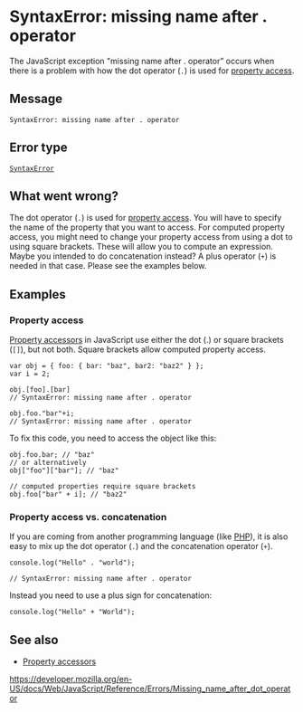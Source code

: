 SyntaxError: missing name after . operator
==========================================

The JavaScript exception "missing name after . operator” occurs when there is a problem with how the dot operator (`.`) is used for [property access](../operators/property_accessors).

Message
-------

    SyntaxError: missing name after . operator

Error type
----------

[`SyntaxError`](../global_objects/syntaxerror)

What went wrong?
----------------

The dot operator (`.`) is used for [property access](../operators/property_accessors). You will have to specify the name of the property that you want to access. For computed property access, you might need to change your property access from using a dot to using square brackets. These will allow you to compute an expression. Maybe you intended to do concatenation instead? A plus operator (`+`) is needed in that case. Please see the examples below.

Examples
--------

### Property access

[Property accessors](../operators/property_accessors) in JavaScript use either the dot (.) or square brackets (`[]`), but not both. Square brackets allow computed property access.

    var obj = { foo: { bar: "baz", bar2: "baz2" } };
    var i = 2;

    obj.[foo].[bar]
    // SyntaxError: missing name after . operator

    obj.foo."bar"+i;
    // SyntaxError: missing name after . operator

To fix this code, you need to access the object like this:

    obj.foo.bar; // "baz"
    // or alternatively
    obj["foo"]["bar"]; // "baz"

    // computed properties require square brackets
    obj.foo["bar" + i]; // "baz2"

### Property access vs. concatenation

If you are coming from another programming language (like [PHP](https://developer.mozilla.org/en-US/docs/Glossary/PHP)), it is also easy to mix up the dot operator (`.`) and the concatenation operator (`+`).

    console.log("Hello" . "world");

    // SyntaxError: missing name after . operator

Instead you need to use a plus sign for concatenation:

    console.log("Hello" + "World");

See also
--------

-   [Property accessors](../operators/property_accessors)

<a href="https://developer.mozilla.org/en-US/docs/Web/JavaScript/Reference/Errors/Missing_name_after_dot_operator" class="_attribution-link">https://developer.mozilla.org/en-US/docs/Web/JavaScript/Reference/Errors/Missing_name_after_dot_operator</a>
